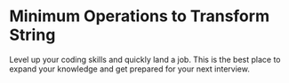 # Minimum Operations to Transform String

Level up your coding skills and quickly land a job. This is the best place to expand your knowledge and get prepared for your next interview.